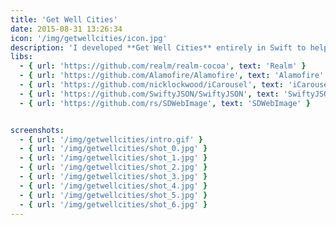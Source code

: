 ```yaml
---
title: 'Get Well Cities'
date: 2015-08-31 13:26:34
icon: '/img/getwellcities/icon.jpg'
description: 'I developed **Get Well Cities** entirely in Swift to help people discover wellness in their cities. It was an exciting technical challenge, implementing geospatial search with Elasticsearch that could find wellness venues in milliseconds across thousands of locations. I designed concurrent data pipelines to update maps in real-time while users searched, ensuring the interface remained responsive even with 100,000+ venues. It was fulfilling to create something that genuinely helped people find gyms, healthy restaurants, and wellness events to improve their lives.'
libs:
  - { url: 'https://github.com/realm/realm-cocoa', text: 'Realm' }
  - { url: 'https://github.com/Alamofire/Alamofire', text: 'Alamofire' }
  - { url: 'https://github.com/nicklockwood/iCarousel', text: 'iCarousel' }
  - { url: 'https://github.com/SwiftyJSON/SwiftyJSON', text: 'SwiftyJSON' }
  - { url: 'https://github.com/rs/SDWebImage', text: 'SDWebImage' }


screenshots:
  - { url: '/img/getwellcities/intro.gif' }
  - { url: '/img/getwellcities/shot_0.jpg' }
  - { url: '/img/getwellcities/shot_1.jpg' }
  - { url: '/img/getwellcities/shot_2.jpg' }
  - { url: '/img/getwellcities/shot_3.jpg' }
  - { url: '/img/getwellcities/shot_4.jpg' }
  - { url: '/img/getwellcities/shot_5.jpg' }
  - { url: '/img/getwellcities/shot_6.jpg' }
---
```

